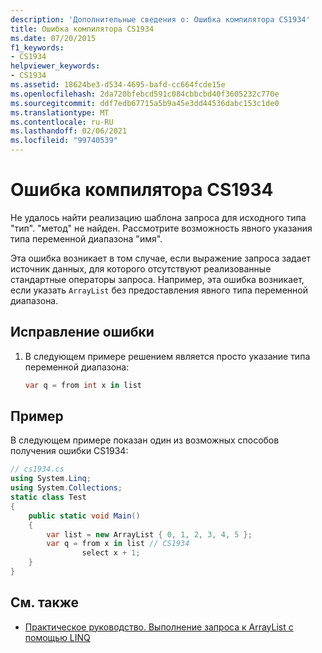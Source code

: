 ```yaml
---
description: 'Дополнительные сведения о: Ошибка компилятора CS1934'
title: Ошибка компилятора CS1934
ms.date: 07/20/2015
f1_keywords:
- CS1934
helpviewer_keywords:
- CS1934
ms.assetid: 18624be3-d534-4695-bafd-cc664fcde15e
ms.openlocfilehash: 2da720bfebcd591c084cbbcbd40f3605232c770e
ms.sourcegitcommit: ddf7edb67715a5b9a45e3dd44536dabc153c1de0
ms.translationtype: MT
ms.contentlocale: ru-RU
ms.lasthandoff: 02/06/2021
ms.locfileid: "99740539"
---
```

# <a name="compiler-error-cs1934"></a>Ошибка компилятора CS1934

Не удалось найти реализацию шаблона запроса для исходного типа "тип". "метод" не найден. Рассмотрите возможность явного указания типа переменной диапазона "имя".  
  
 Эта ошибка возникает в том случае, если выражение запроса задает источник данных, для которого отсутствуют реализованные стандартные операторы запроса. Например, эта ошибка возникает, если указать `ArrayList` без предоставления явного типа переменной диапазона.  
  
## <a name="to-correct-this-error"></a>Исправление ошибки  
  
1. В следующем примере решением является просто указание типа переменной диапазона:  
  
    ```csharp  
    var q = from int x in list  
    ```  
  
## <a name="example"></a>Пример  

 В следующем примере показан один из возможных способов получения ошибки CS1934:  
  
```csharp  
// cs1934.cs  
using System.Linq;  
using System.Collections;  
static class Test  
{  
    public static void Main()  
    {  
        var list = new ArrayList { 0, 1, 2, 3, 4, 5 };  
        var q = from x in list // CS1934  
                select x + 1;  
    }  
}  
```  
  
## <a name="see-also"></a>См. также

- [Практическое руководство. Выполнение запроса к ArrayList с помощью LINQ](../programming-guide/concepts/linq/how-to-query-an-arraylist-with-linq.md)
